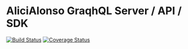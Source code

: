 # AliciAlonso GraqhQL Server / API / SDK

[![Build Status](https://travis-ci.org/evelasko/alicialonso-api.svg?branch=master)](https://travis-ci.org/evelasco/alicialonso-api)
[![Coverage Status](https://coveralls.io/repos/github/evelasco/alicialonso-api/badge.svg?branch=master)](https://coveralls.io/github/evelasko/alicialonso-api?branch=master)
